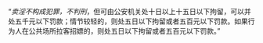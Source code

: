 “*卖淫不构成犯罪，不判刑*，但可由公安机关处十日以上十五日以下拘留，可以并处五千元以下罚款；情节较轻的，则处五日以下拘留或者五百元以下罚款。如果行为人在公共场所拉客招嫖的，则处五日以下拘留或者五百元以下罚款。”